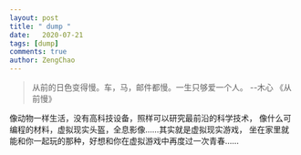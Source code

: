 ```yaml
---
layout: post
title: " dump "
date:   2020-07-21
tags: [dump]
comments: true
author: ZengChao
---
```


> 从前的日色变得慢。车，马，邮件都慢。一生只够爱一个人。 --木心 《从前慢》

像动物一样生活，没有高科技设备，照样可以研究最前沿的科学技术，
像什么可编程的材料，虚拟现实头盔，全息影像……其实就是虚拟现实游戏，
坐在家里就能和你一起玩的那种，好想和你在虚拟游戏中再度过一次青春……

